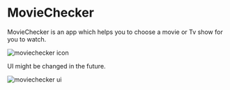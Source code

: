# MovieChecker

MovieChecker is an app which helps you to choose a movie or Tv show for you to watch.

![moviechecker icon](https://user-images.githubusercontent.com/42281413/45917398-887b4b00-be76-11e8-841b-38ca10cdb469.png)

UI might be changed in the future.

![moviechecker ui](https://user-images.githubusercontent.com/42281413/45917401-992bc100-be76-11e8-8647-075068533571.png)
